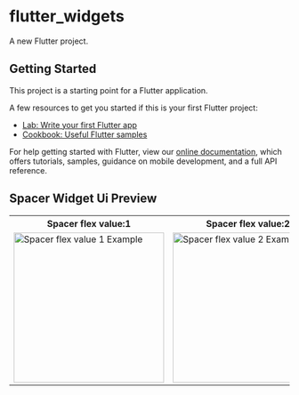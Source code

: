 # flutter_widgets

A new Flutter project.

## Getting Started

This project is a starting point for a Flutter application.

A few resources to get you started if this is your first Flutter project:

- [Lab: Write your first Flutter app](https://flutter.dev/docs/get-started/codelab)
- [Cookbook: Useful Flutter samples](https://flutter.dev/docs/cookbook)

For help getting started with Flutter, view our
[online documentation](https://flutter.dev/docs), which offers tutorials,
samples, guidance on mobile development, and a full API reference.


## Spacer Widget Ui Preview


<table>


<tr>                    

   <th>Spacer flex value:1</th> 

   <th>Spacer flex value:2</th>

   <th>Spacer flex value:3</th>

</tr>


<tr>

<td>

<img src="https://user-images.githubusercontent.com/103892160/231058607-a6536530-fc8b-400d-8748-3d0aeff77ad0.png" alt="Spacer flex value 1 Example" width="270"/>

</td>
  
  
  
<td>

 <img src="https://user-images.githubusercontent.com/103892160/231058742-782c8ab7-535e-475b-ac4c-8b8d07ff688e.png" alt="Spacer flex value 2 Example" width="270"/>

</td>


<td>

 <img src="https://user-images.githubusercontent.com/103892160/231058820-a80d8dab-3493-40bd-b6ef-c9c4af890278.png" alt="Spacer flex value 3 Example" width="270"/>

</td>
  
</tr>

</table>



